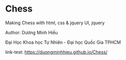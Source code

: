 # Chess
Making Chess with html, css &amp; jquery UI, jquery

Author: Dương Minh Hiếu

Đại Học Khoa học Tự Nhiên - Đại học Quốc Gia TPHCM

link-test: https://duongminhhieu.github.io/Chess/
